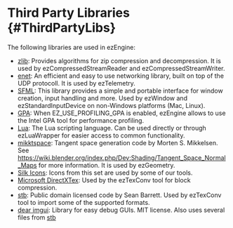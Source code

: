 Third Party Libraries {#ThirdPartyLibs}
=====================

The following libraries are used in ezEngine:

  * [zlib](http://www.zlib.net/): Provides algorithms for zip compression and decompression. It is used by ezCompressedStreamReader and ezCompressedStreamWriter.
  * [enet](http://enet.bespin.org/): An efficient and easy to use networking library, built on top of the UDP protocoll. It is used by ezTelemetry.
  * [SFML](http://www.sfml-dev.org/): This library provides a simple and portable interface for window creation, input handling and more. Used by ezWindow and ezStandardInputDevice on non-Windows platforms (Mac, Linux).
  * [GPA](http://software.intel.com/en-us/vcsource/tools/intel-gpa): When EZ_USE_PROFILING_GPA is enabled, ezEngine allows to use the Intel GPA tool for performance profiling.
  * [Lua](http://www.lua.org/): The Lua scripting language. Can be used directly or through ezLuaWrapper for easier access to common functionality.
  * [mikktspace](http://mmikkelsen3d.blogspot.ie/): Tangent space generation code by Morten S. Mikkelsen. See https://wiki.blender.org/index.php/Dev:Shading/Tangent_Space_Normal_Maps for more information. It is used by ezGeometry.
  * [Silk Icons](http://www.famfamfam.com/lab/icons/silk): Icons from this set are used by some of our tools.
  * [Microsoft DirectXTex](https://github.com/Microsoft/DirectXTex): Used by the ezTexConv tool for block compression.
  * [stb](https://github.com/nothings/stb): Public domain licensed code by Sean Barrett. Used by ezTexConv tool to import some of the supported formats.
  * [dear imgui](https://github.com/ocornut/imgui): Library for easy debug GUIs. MIT license. Also uses several files from [stb](https://github.com/nothings/stb)